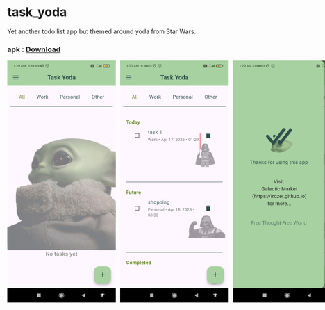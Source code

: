 # task_yoda
Yet another todo list app but  themed around yoda from Star Wars.
### apk : [Download](https://irozer.github.io/assets/apk/app2/Task%20Yoda.apk)
<div style="display: flex; gap: 10px;">
  <img src="demo3.jpg" width="250"/>
  <img src="demo2.jpg" width="250"/>
  <img src="demo1.jpg" width="250"/>
</div>
